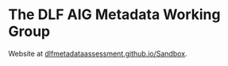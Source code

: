# The DLF AIG Metadata Working Group
Website at [dlfmetadataassessment.github.io/Sandbox](https://dlfmetadataassessment.github.io/Sandbox/).
